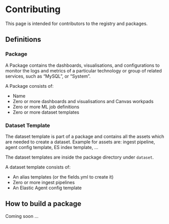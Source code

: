 # Contributing

This page is intended for contributors to the registry and packages.

## Definitions

### Package

A Package contains the dashboards, visualisations, and configurations to monitor the logs and metrics of a particular technology or group of related services, such as “MySQL”, or “System”.

A Package consists of:

* Name
* Zero or more dashboards and visualisations and Canvas workpads
* Zero or more ML job definitions
* Zero or more dataset templates



### Dataset Template

The dataset template is part of a package and contains all the assets which are needed to create a dataset. Example for assets are: ingest pipeline, agent config template, ES index template, ...

The dataset templates are inside the package directory under `dataset`.

A dataset template consists of:

* An alias templates (or the fields.yml to create it)
* Zero or more ingest pipelines
* An Elastic Agent config template

## How to build a package

Coming soon ...
